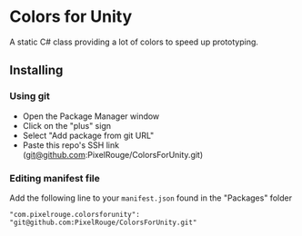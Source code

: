 # Colors for Unity

A static C# class providing a lot of colors to speed up prototyping.

## Installing

### Using git

- Open the Package Manager window
- Click on the "plus" sign
- Select "Add package from git URL"
- Paste this repo's SSH link (<git@github.com>:PixelRouge/ColorsForUnity.git)

### Editing manifest file

Add the following line to your `manifest.json` found in the "Packages" folder

`"com.pixelrouge.colorsforunity": "git@github.com:PixelRouge/ColorsForUnity.git"`
